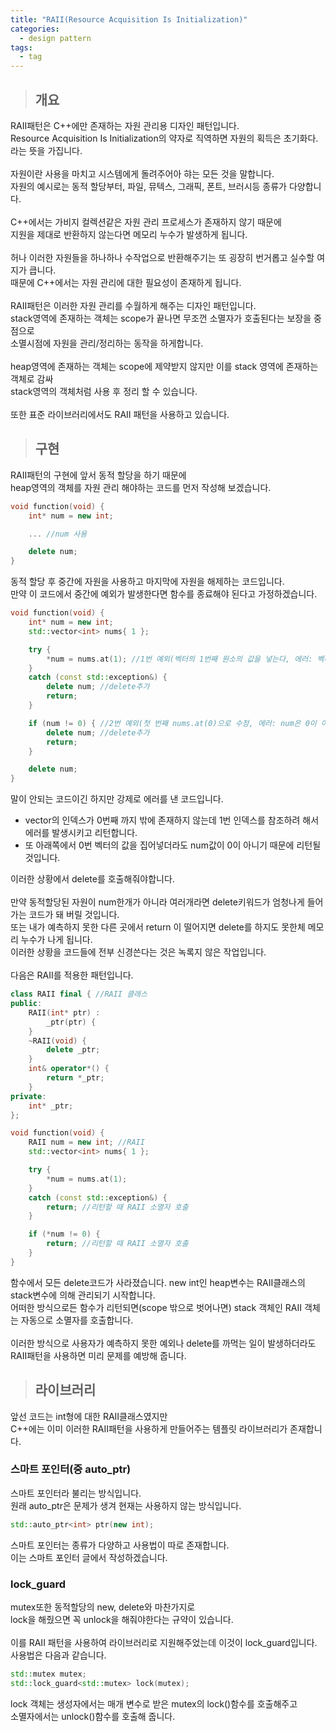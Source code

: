 ```yaml
---
title: "RAII(Resource Acquisition Is Initialization)"
categories:
  - design pattern
tags:
  - tag
---
```

> ## 개요

RAII패턴은 C++에만 존재하는 자원 관리용 디자인 패턴입니다.<br>
Resource Acquisition Is Initialization의 약자로 직역하면 자원의 획득은 초기화다. 라는 뜻을 가집니다.<br>
<br>
자원이란 사용을 마치고 시스템에게 돌려주어아 햐는 모든 것을 말합니다.<br>
자원의 예시로는 동적 할당부터, 파일, 뮤텍스, 그래픽, 폰트, 브러시등 종류가 다양합니다.<br>
<br>
C++에서는 가비지 컬렉션같은 자원 관리 프로세스가 존재하지 않기 때문에<br>
지원을 제대로 반환하지 않는다면 메모리 누수가 발생하게 됩니다.<br>
<br>
허나 이러한 자원들을 하나하나 수작업으로 반환해주기는 또 굉장히 번거롭고 실수할 여지가 큽니다.<br>
때문에 C++에서는 자원 관리에 대한 필요성이 존재하게 됩니다.<br>
<br>
RAII패턴은 이러한 자원 관리를 수월하게 해주는 디자인 패턴입니다.<br>
stack영역에 존재하는 객체는 scope가 끝나면 무조껀 소멸자가 호출된다는 보장을 중점으로<br>
소멸시점에 자원을 관리/정리하는 동작을 하게합니다.<br>
<br>
heap영역에 존재하는 객체는 scope에 제약받지 않지만 이를 stack 영역에 존재하는 객체로 감싸<br>
stack영역의 객체처럼 사용 후 정리 할 수 있습니다.<br>
<br>
또한 표준 라이브러리에서도 RAII 패턴을 사용하고 있습니다.
> ## 구현

RAII패턴의 구현에 앞서 동적 할당을 하기 때문에<br>
heap영역의 객체를 자원 관리 해야하는 코드를 먼저 작성해 보겠습니다.
```cpp
void function(void) {
	int* num = new int;

	... //num 사용

	delete num;
}
```
동적 할당 후 중간에 자원을 사용하고 마지막에 자원을 해제하는 코드입니다.<br>
만약 이 코드에서 중간에 예외가 발생한다면 함수를 종료해야 된다고 가정하겠습니다.
```cpp
void function(void) {
	int* num = new int;
	std::vector<int> nums{ 1 };

	try {
		*num = nums.at(1); //1번 예외(벡터의 1번째 원소의 값을 넣는다, 에러: 벡터는 0번째 원소 까지밖에 없다.)
	}
	catch (const std::exception&) {
		delete num; //delete추가
		return;
	}

	if (num != 0) { //2번 예외(첫 번째 nums.at(0)으로 수정, 에러: num은 0이 아닌 1이다.)
		delete num; //delete추가
		return;
	}

	delete num;
}
```
말이 안되는 코드이긴 하지만 강제로 에러를 낸 코드입니다.<br>
- vector의 인덱스가 0번째 까지 밖에 존재하지 않는데 1번 인덱스를 참조하려 해서 에러를 발생시키고 리턴합니다.<br>
- 또 아래쪽에서 0번 벡터의 값을 집어넣더라도 num값이 0이 아니기 때문에 리턴될 것입니다.<br>

이러한 상황에서 delete를 호출해줘야합니다.<br>
<br>
만약 동적할당된 자원이 num한개가 아니라 여러개라면 delete키워드가 엄청나게 들어가는 코드가 돼 버릴 것입니다.<br>
또는 내가 예측하지 못한 다른 곳에서 return 이 떨어지면 delete를 하지도 못한체 메모리 누수가 나게 됩니다.<br>
이러한 상황을 코드들에 전부 신경쓴다는 것은 녹록지 않은 작업입니다.<br>
<br>
다음은 RAII를 적용한 패턴입니다.
```cpp
class RAII final { //RAII 클래스
public:
	RAII(int* ptr) :
		_ptr(ptr) {
	}
	~RAII(void) {
		delete _ptr;
	}
	int& operator*() {
		return *_ptr;
	}
private:
	int* _ptr;
};

void function(void) {
	RAII num = new int; //RAII 
	std::vector<int> nums{ 1 };

	try {
		*num = nums.at(1);
	}
	catch (const std::exception&) {
		return; //리턴할 때 RAII 소멸자 호출
	}

	if (*num != 0) {
		return; //리턴할 때 RAII 소멸자 호출
	}
}
```
함수에서 모든 delete코드가 사라졌습니다. new int인 heap변수는 RAII클래스의 stack변수에 의해 관리되기 시작합니다.<br>
어떠한 방식으로든 함수가 리턴되면(scope 밖으로 벗어나면) stack 객체인 RAII 객체는 자동으로 소멸자를 호출합니다.<br>
<br>
이러한 방식으로 사용자가 예측하지 못한 예외나 delete를 까먹는 일이 발생하더라도<br>
RAII패턴을 사용하면 미리 문제를 예방해 줍니다.
> ## 라이브러리

앞선 코드는 int형에 대한 RAII클래스였지만<br>
C++에는 이미 이러한 RAII패턴을 사용하게 만들어주는 템플릿 라이브러리가 존재합니다.
### 스마트 포인터(중 auto_ptr)
스마트 포인터라 불리는 방식입니다.<br>
원래 auto_ptr은 문제가 생겨 현재는 사용하지 않는 방식입니다.
```cpp
std::auto_ptr<int> ptr(new int);
```
스마트 포인터는 종류가 다양하고 사용법이 따로 존재합니다.<br>
이는 스마트 포인터 글에서 작성하겠습니다.
### lock_guard
mutex또한 동적할당의 new, delete와 마찬가지로<br>
lock을 해줬으면 꼭 unlock을 해줘야한다는 규약이 있습니다.<br>
<br>
이를 RAII 패턴을 사용하여 라이브러리로 지원해주었는데 이것이 lock_guard입니다.<br>
사용법은 다음과 같습니다.
```cpp
std::mutex mutex;
std::lock_guard<std::mutex> lock(mutex);
```
lock 객체는 생성자에서는 매개 변수로 받은 mutex의 lock()함수를 호출해주고<br>
소멸자에서는 unlock()함수를 호출해 줍니다.
